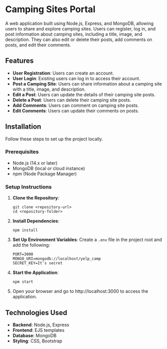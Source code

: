 # Camping Sites Portal

A web application built using Node.js, Express, and MongoDB, allowing users to share and explore camping sites. Users can register, log in, and post information about camping sites, including a title, image, and description. They can also edit or delete their posts, add comments on posts, and edit their comments.

## Features

- **User Registration**: Users can create an account.
- **User Login**: Existing users can log in to access their account.
- **Post a Camping Site**: Users can share information about a camping site with a title, image, and description.
- **Edit a Post**: Users can update the details of their camping site posts.
- **Delete a Post**: Users can delete their camping site posts.
- **Add Comments**: Users can comment on camping site posts.
- **Edit Comments**: Users can update their comments on posts.

## Installation

Follow these steps to set up the project locally.

### Prerequisites

- Node.js (14.x or later)
- MongoDB (local or cloud instance)
- npm (Node Package Manager)

### Setup Instructions

1. **Clone the Repository**:
   ```
   git clone <repository-url>
   cd <repository-folder>
   ```

2. **Install Dependencies**:
   ```
   npm install
   ```

3. **Set Up Environment Variables**: Create a `.env` file in the project root and add the following:
   ```
   PORT=3000
   MONGO_URI=mongodb://localhost/yelp_camp
   SECRET_KEY=It's secret
   ```

4. **Start the Application**:
   ```
   npm start
   ```

5. Open your browser and go to http://localhost:3000 to access the application.

## Technologies Used
- **Backend**: Node.js, Express
- **Frontend**: EJS templates
- **Database**: MongoDB
- **Styling**: CSS, Bootstrap
